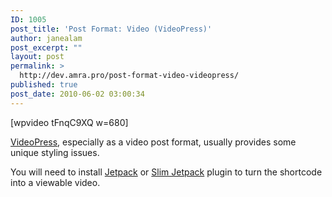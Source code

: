 ```yaml
---
ID: 1005
post_title: 'Post Format: Video (VideoPress)'
author: janealam
post_excerpt: ""
layout: post
permalink: >
  http://dev.amra.pro/post-format-video-videopress/
published: true
post_date: 2010-06-02 03:00:34
---
```

[wpvideo tFnqC9XQ w=680]

<a title="VideoPress Plugin for WordPress" href="http://videopress.com/" target="_blank">VideoPress</a>, especially as a video post format, usually provides some unique styling issues.

You will need to install <a title="Jetpack for WordPress" href="http://jetpack.me/" target="_blank">Jetpack</a> or <a title="Slim Jetpack" href="https://wordpress.org/extend/plugins/slimjetpack/" target="_blank">Slim Jetpack</a> plugin to turn the shortcode into a viewable video.